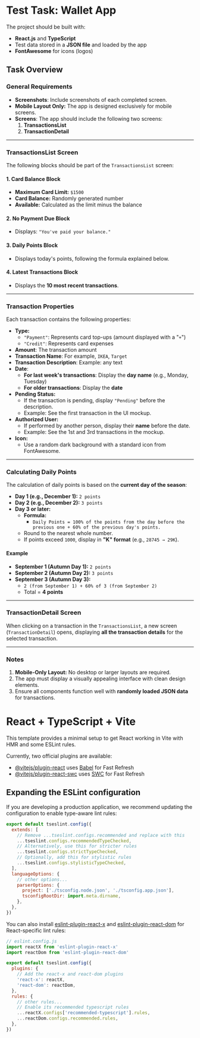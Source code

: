 # Test Task: Wallet App

The project should be built with:

- **React.js** and **TypeScript**
- Test data stored in a **JSON file** and loaded by the app
- **FontAwesome** for icons (logos)

## Task Overview

### General Requirements

- **Screenshots**: Include screenshots of each completed screen.
- **Mobile Layout Only:** The app is designed exclusively for mobile screens.
- **Screens**: The app should include the following two screens:
    1. **TransactionsList**
    2. **TransactionDetail**

---

### TransactionsList Screen

The following blocks should be part of the `TransactionsList` screen:

#### 1. **Card Balance Block**
- **Maximum Card Limit:** `$1500`
- **Card Balance:** Randomly generated number
- **Available:** Calculated as the limit minus the balance

#### 2. **No Payment Due Block**
- Displays: `"You've paid your balance."`

#### 3. **Daily Points Block**
- Displays today's points, following the formula explained below.

#### 4. **Latest Transactions Block**
- Displays the **10 most recent transactions**.

---

### Transaction Properties

Each transaction contains the following properties:

- **Type:**
    - `"Payment"`: Represents card top-ups (amount displayed with a "`+`")
    - `"Credit"`: Represents card expenses
- **Amount**: The transaction amount
- **Transaction Name**: For example, `IKEA`, `Target`
- **Transaction Description**: Example: any text
- **Date**:
    - **For last week's transactions**: Display the **day name** (e.g., Monday, Tuesday)
    - **For older transactions**: Display the **date**
- **Pending Status:**
    - If the transaction is pending, display `"Pending"` before the description.
    - Example: See the first transaction in the UI mockup.
- **Authorized User:**
    - If performed by another person, display their **name** before the date.
    - Example: See the 1st and 3rd transactions in the mockup.
- **Icon:**
    - Use a random dark background with a standard icon from FontAwesome.

---

### Calculating Daily Points

The calculation of daily points is based on the **current day of the season**:

- **Day 1 (e.g., December 1):** `2 points`
- **Day 2 (e.g., December 2):** `3 points`
- **Day 3 or later:**
    - **Formula:**
        - `Daily Points = 100% of the points from the day before the previous one + 60% of the previous day's points.`
    - Round to the nearest whole number.
    - If points exceed `1000`, display in **"K" format** (e.g., `28745 → 29K`).

#### Example
- **September 1 (Autumn Day 1):** `2 points`
- **September 2 (Autumn Day 2):** `3 points`
- **September 3 (Autumn Day 3):**
    - `2 (from September 1) + 60% of 3 (from September 2)`
    - Total = **4 points**

---

### TransactionDetail Screen

When clicking on a transaction in the `TransactionsList`, a new screen (`TransactionDetail`) opens, displaying **all the transaction details** for the selected transaction.

---

### Notes

1. **Mobile-Only Layout:** No desktop or larger layouts are required.
2. The app must display a visually appealing interface with clean design elements.
3. Ensure all components function well with **randomly loaded JSON data** for transactions.

# React + TypeScript + Vite

This template provides a minimal setup to get React working in Vite with HMR and some ESLint rules.

Currently, two official plugins are available:

- [@vitejs/plugin-react](https://github.com/vitejs/vite-plugin-react/blob/main/packages/plugin-react/README.md) uses [Babel](https://babeljs.io/) for Fast Refresh
- [@vitejs/plugin-react-swc](https://github.com/vitejs/vite-plugin-react-swc) uses [SWC](https://swc.rs/) for Fast Refresh

## Expanding the ESLint configuration

If you are developing a production application, we recommend updating the configuration to enable type-aware lint rules:

```js
export default tseslint.config({
  extends: [
    // Remove ...tseslint.configs.recommended and replace with this
    ...tseslint.configs.recommendedTypeChecked,
    // Alternatively, use this for stricter rules
    ...tseslint.configs.strictTypeChecked,
    // Optionally, add this for stylistic rules
    ...tseslint.configs.stylisticTypeChecked,
  ],
  languageOptions: {
    // other options...
    parserOptions: {
      project: ['./tsconfig.node.json', './tsconfig.app.json'],
      tsconfigRootDir: import.meta.dirname,
    },
  },
})
```

You can also install [eslint-plugin-react-x](https://github.com/Rel1cx/eslint-react/tree/main/packages/plugins/eslint-plugin-react-x) and [eslint-plugin-react-dom](https://github.com/Rel1cx/eslint-react/tree/main/packages/plugins/eslint-plugin-react-dom) for React-specific lint rules:

```js
// eslint.config.js
import reactX from 'eslint-plugin-react-x'
import reactDom from 'eslint-plugin-react-dom'

export default tseslint.config({
  plugins: {
    // Add the react-x and react-dom plugins
    'react-x': reactX,
    'react-dom': reactDom,
  },
  rules: {
    // other rules...
    // Enable its recommended typescript rules
    ...reactX.configs['recommended-typescript'].rules,
    ...reactDom.configs.recommended.rules,
  },
})
```
